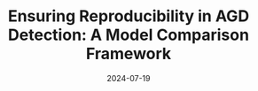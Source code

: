 ---
title: "Ensuring Reproducibility in AGD Detection: A Model Comparison Framework"
collection: publications
category: posters
permalink: /publication/2024DIMVA
date: 2024-07-19
venue: 'Conference on Detection of Intrusions and Malware & Vulnerability Assessment'
paperurl: 'https://tomaspelayobenedet.github.io/files/2024DIMVA/2024dimva_paper.pdf'
posterurl: 'https://tomaspelayobenedet.github.io/files/2024DIMVA/2024dimva_poster.pdf'
---